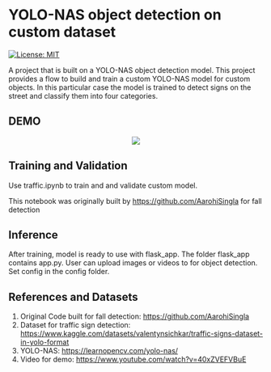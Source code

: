 # YOLO-NAS object detection on custom dataset 
[![License: MIT](https://img.shields.io/badge/License-MIT-yellow.svg)](https://opensource.org/licenses/MIT)


A project that is built on a YOLO-NAS object detection model. This project provides a flow to build and train a custom YOLO-NAS model for custom objects. In this particular case the model is trained to detect signs on the street and classify them into four categories. 

## DEMO
<div align='center'>
  
![](demo/ezgif.com-video-to-gif.gif)

</div>

## Training and Validation 
Use traffic.ipynb to train and and validate custom model. 

This notebook was originally built by https://github.com/AarohiSingla for fall detection


## Inference 
After training, model is ready to use with flask_app. The folder flask_app contains app.py. User can upload images or videos to for object detection. Set config in the config folder. 

## References and Datasets 
1) Original Code built for fall detection: https://github.com/AarohiSingla
2) Dataset for traffic sign detection: https://www.kaggle.com/datasets/valentynsichkar/traffic-signs-dataset-in-yolo-format
3) YOLO-NAS: https://learnopencv.com/yolo-nas/
4) Video for demo: https://www.youtube.com/watch?v=40xZVEFVBuE
